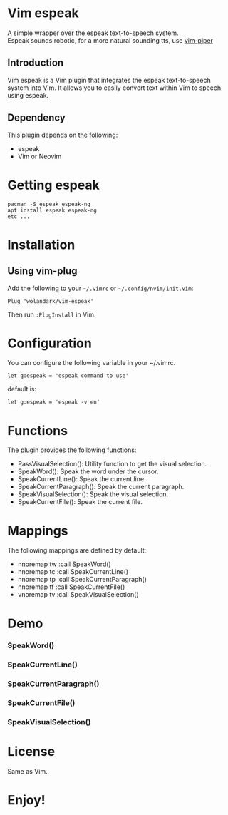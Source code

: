 # Vim espeak

A simple wrapper over the espeak text-to-speech system.<br> 
Espeak sounds robotic, for a more natural sounding tts, use [vim-piper](https://github.com/wolandark/vim-piper)

## Introduction

Vim espeak is a Vim plugin that integrates the espeak text-to-speech system into Vim. It allows you to easily convert text within Vim to speech using espeak.

## Dependency 
This plugin depends on the following:
- espeak
- Vim or Neovim

# Getting espeak
```
pacman -S espeak espeak-ng
apt install espeak espeak-ng
etc ...
```

# Installation

## Using vim-plug

Add the following to your `~/.vimrc` or `~/.config/nvim/init.vim`:

```vim
Plug 'wolandark/vim-espeak'
```

Then run `:PlugInstall` in Vim.

# Configuration

You can configure the following variable in your ~/.vimrc.

```vim
let g:espeak = 'espeak command to use'
```
default is:
```
let g:espeak = 'espeak -v en'
```
# Functions
The plugin provides the following functions:

   - PassVisualSelection(): Utility function to get the visual selection.
   - SpeakWord(): Speak the word under the cursor.
   - SpeakCurrentLine(): Speak the current line.
   - SpeakCurrentParagraph(): Speak the current paragraph.
   - SpeakVisualSelection(): Speak the visual selection.
   - SpeakCurrentFile(): Speak the current file.

# Mappings
The following mappings are defined by default:

- nnoremap <Leader>tw :call SpeakWord()<CR>
- nnoremap <Leader>tc :call SpeakCurrentLine()<CR>
- nnoremap <Leader>tp :call SpeakCurrentParagraph()<CR>
- nnoremap <Leader>tf :call SpeakCurrentFile()<CR>
- vnoremap <Leader>tv :call SpeakVisualSelection()<CR>

# Demo
### SpeakWord()

### SpeakCurrentLine()

### SpeakCurrentParagraph()

### SpeakCurrentFile()

### SpeakVisualSelection()


# License
Same as Vim.

# Enjoy!
